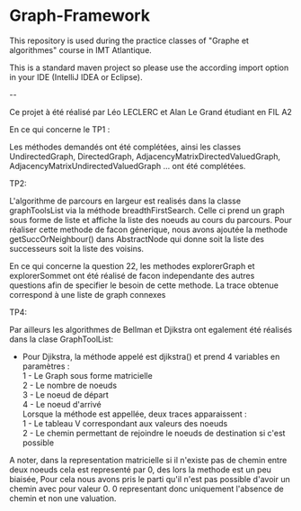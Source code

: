# Graph-Framework

This repository is used during the practice classes of "Graphe et algorithmes" course in IMT Atlantique.

This is a standard maven project so please use the according import option in your IDE (IntelliJ IDEA or Eclipse).

-- 

Ce projet à été réalisé par Léo LECLERC et Alan Le Grand étudiant en FIL A2

En ce qui concerne le TP1 :   

Les méthodes demandés ont été complétées, ainsi les classes UndirectedGraph, DirectedGraph, AdjacencyMatrixDirectedValuedGraph, AdjacencyMatrixUndirectedValuedGraph ... ont été complétées.

TP2:  

L'algorithme de parcours en largeur est realisés dans la classe graphToolsList via la méthode breadthFirstSearch. Celle ci prend un graph sous forme de liste et affiche la liste des noeuds au cours du parcours.
Pour réaliser cette methode de facon génerique, nous avons ajoutée la methode getSuccOrNeighbour() dans AbstractNode qui donne soit la liste des successeurs soit la liste des voisins.  


En ce qui concerne la question 22, les methodes explorerGraph et explorerSommet ont été réalisé de facon independante des autres questions afin de specifier le besoin de cette methode. La trace obtenue correspond à une liste de graph connexes

TP4: 



Par ailleurs les algorithmes de Bellman et Djikstra ont egalement été réalisés dans la clase GraphToolList:  

* Pour Djikstra, la méthode appelé est djikstra() et prend 4 variables en paramètres :  
      1 - Le Graph sous forme matricielle  
      2 - Le nombre de noeuds  
      3 - Le noeud de départ  
      4 - Le noeud d'arrivé  
Lorsque la méthode est appellée, deux traces apparaissent :  
 1 - Le tableau V correspondant aux valeurs des noeuds  
 2 - Le chemin permettant de rejoindre le noeuds de destination si c'est possible
 
 A noter, dans la representation matricielle si il n'existe pas de chemin entre deux noeuds cela est representé par 0, des lors la methode est un peu biaisée, 
 Pour cela nous avons pris le parti qu'il n'est pas possible d'avoir un chemin avec pour valeur 0. 
 0 representant donc uniquement l'absence de chemin et non une valuation.  
 
